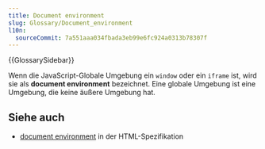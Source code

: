```yaml
---
title: Document environment
slug: Glossary/Document_environment
l10n:
  sourceCommit: 7a551aaa034fbada3eb99e6fc924a0313b78307f
---
```


{{GlossarySidebar}}

Wenn die JavaScript-Globale Umgebung ein `window` oder ein `iframe` ist, wird sie als **document environment** bezeichnet. Eine globale Umgebung ist eine Umgebung, die keine äußere Umgebung hat.

## Siehe auch

- [document environment](https://html.spec.whatwg.org/multipage/webappapis.html#document-environment) in der HTML-Spezifikation
